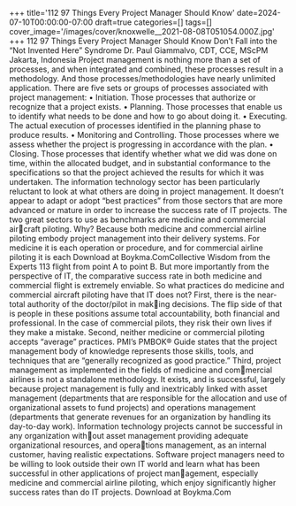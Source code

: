 +++
title='112 97 Things Every Project Manager Should Know'
date=2024-07-10T00:00:00-07:00
draft=true
categories=[]
tags=[]
cover_image='/images/cover/knoxwelle__2021-08-08T051054.000Z.jpg'
+++
112 97 Things Every Project Manager Should Know
Don’t Fall into 
the “Not Invented 
Here” Syndrome
Dr. Paul Giammalvo, CDT, CCE, MScPM
Jakarta, Indonesia
Project management is nothing more than a set of processes, and when 
integrated and combined, these processes result in a methodology. And those 
processes/methodologies have nearly unlimited application.
There are five sets or groups of processes associated with project management:
•	 Initiation. Those processes that authorize or recognize that a project 
exists.
•	 Planning. Those processes that enable us to identify what needs to be 
done and how to go about doing it.
•	 Executing. The actual execution of processes identified in the planning 
phase to produce results.
•	 Monitoring and Controlling. Those processes where we assess whether 
the project is progressing in accordance with the plan.
•	 Closing. Those processes that identify whether what we did was done 
on time, within the allocated budget, and in substantial conformance to 
the specifications so that the project achieved the results for which it was 
undertaken.
The information technology sector has been particularly reluctant to look at 
what others are doing in project management. It doesn’t appear to adapt or 
adopt “best practices” from those sectors that are more advanced or mature in 
order to increase the success rate of IT projects.
The two great sectors to use as benchmarks are medicine and commercial aircraft piloting. Why? Because both medicine and commercial airline piloting 
embody project management into their delivery systems. For medicine it is 
each operation or procedure, and for commercial airline piloting it is each 
Download at Boykma.ComCollective Wisdom from the Experts 113
flight from point A to point B. But more importantly from the perspective of 
IT, the comparative success rate in both medicine and commercial flight is 
extremely enviable.
So what practices do medicine and commercial aircraft piloting have that IT 
does not? First, there is the near-total authority of the doctor/pilot in making decisions. The flip side of that is people in these positions assume total 
accountability, both financial and professional. In the case of commercial 
pilots, they risk their own lives if they make a mistake.
Second, neither medicine or commercial piloting accepts “average” practices. 
PMI’s PMBOK® Guide states that the project management body of knowledge 
represents those skills, tools, and techniques that are “generally recognized as 
good practice.”
Third, project management as implemented in the fields of medicine and commercial airlines is not a standalone methodology. It exists, and is successful, 
largely because project management is fully and inextricably linked with asset 
management (departments that are responsible for the allocation and use of 
organizational assets to fund projects) and operations management (departments 
that generate revenues for an organization by handling its day-to-day work). 
Information technology projects cannot be successful in any organization without asset management providing adequate organizational resources, and operations management, as an internal customer, having realistic expectations.
Software project managers need to be willing to look outside their own IT 
world and learn what has been successful in other applications of project management, especially medicine and commercial airline piloting, which enjoy 
significantly higher success rates than do IT projects.
Download at Boykma.Com